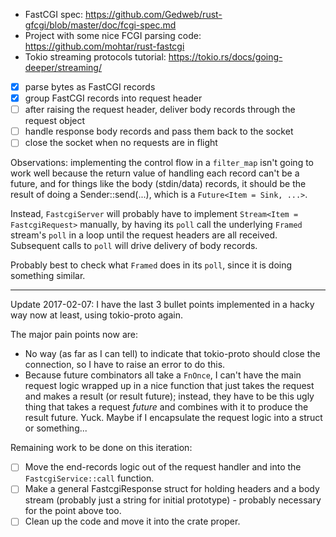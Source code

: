 
- FastCGI spec: https://github.com/Gedweb/rust-gfcgi/blob/master/doc/fcgi-spec.md
- Project with some nice FCGI parsing code: https://github.com/mohtar/rust-fastcgi
- Tokio streaming protocols tutorial: https://tokio.rs/docs/going-deeper/streaming/

- [x] parse bytes as FastCGI records
- [x] group FastCGI records into request header
- [ ] after raising the request header, deliver body records through the request object
- [ ] handle response body records and pass them back to the socket
- [ ] close the socket when no requests are in flight

Observations: implementing the control flow in a `filter_map` isn't going to work well because the
return value of handling each record can't be a future, and for things like the body (stdin/data)
records, it should be the result of doing a Sender::send(...), which is a
`Future<Item = Sink, ...>`.

Instead, `FastcgiServer` will probably have to implement `Stream<Item = FastcgiRequest>` manually,
by having its `poll` call the underlying `Framed` stream's `poll` in a loop until the request
headers are all received. Subsequent calls to `poll` will drive delivery of body records.

Probably best to check what `Framed` does in its `poll`, since it is doing something similar.

---

Update 2017-02-07: I have the last 3 bullet points implemented in a hacky way now at least, using
tokio-proto again.

The major pain points now are:

- No way (as far as I can tell) to indicate that tokio-proto should close the connection, so I have
  to raise an error to do this.
- Because future combinators all take a `FnOnce`, I can't have the main request logic wrapped up in
  a nice function that just takes the request and makes a result (or result future); instead, they
  have to be this ugly thing that takes a request *future* and combines with it to produce the
  result future. Yuck. Maybe if I encapsulate the request logic into a struct or something...

Remaining work to be done on this iteration:
- [ ] Move the end-records logic out of the request handler and into the `FastcgiService::call`
      function.
- [ ] Make a general FastcgiResponse struct for holding headers and a body stream (probably just a
      string for initial prototype) - probably necessary for the point above too.
- [ ] Clean up the code and move it into the crate proper.

